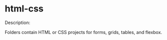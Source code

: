 # html-css

Description:

Folders contain HTML or CSS projects for forms, grids, tables, and flexbox.
